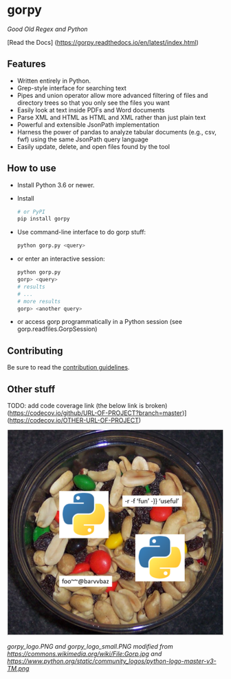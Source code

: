gorpy
============

*Good Old Regex and Python*

[Read the Docs] (https://gorpy.readthedocs.io/en/latest/index.html)


Features
--------

* Written entirely in Python.
* Grep-style interface for searching text
* Pipes and union operator allow more advanced filtering of files and directory trees so that you only see the files you want
* Easily look at text inside PDFs and Word documents
* Parse XML and HTML as HTML and XML rather than just plain text
* Powerful and extensible JsonPath implementation
* Harness the power of pandas to analyze tabular documents (e.g., csv, fwf) using the same JsonPath query language
* Easily update, delete, and open files found by the tool

How to use
----------

* Install Python 3.6 or newer.
* Install

    ```sh
    # or PyPI
    pip install gorpy
    ```

* Use command-line interface to do gorp stuff:

    ```sh
    python gorp.py <query>
    ```
* or enter an interactive session:
    ```sh
    python gorp.py
    gorp> <query>
    # results
    # ...
    # more results
    gorp> <another query>
    ```
* or access gorp programmatically in a Python session (see gorp.readfiles.GorpSession)

Contributing
------------

Be sure to read the [contribution guidelines](https://github.com/molsonkiko/gorpy/blob/main/CONTRIBUTING.md). 

Other stuff
------------

TODO: add code coverage link (the below link is broken)
(https://codecov.io/github/URL-OF-PROJECT?branch=master)](https://codecov.io/OTHER-URL-OF-PROJECT)


![gorpy logo](https://github.com/molsonkiko/gorpy/blob/main/gorpy_logo_small.PNG?raw=true)

_gorpy_logo.PNG and gorpy_logo_small.PNG modified from https://commons.wikimedia.org/wiki/File:Gorp.jpg and https://www.python.org/static/community_logos/python-logo-master-v3-TM.png_